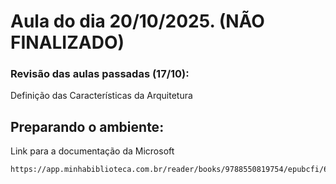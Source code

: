 # Aula do dia 20/10/2025. (NÃO FINALIZADO)

### **Revisão das aulas passadas (17/10):**

Definição das Características da Arquitetura

## **Preparando o ambiente:** 

Link para a documentação da Microsoft
```
https://app.minhabiblioteca.com.br/reader/books/9788550819754/epubcfi/6/40[%3Bvnd.vst.idref%3Dcap10.xhtml]!/4/2/2/1:0[%2CCAP]
```